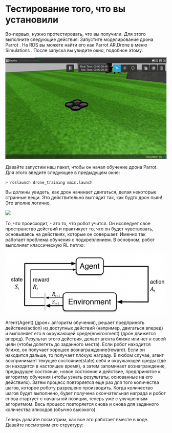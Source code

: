 # Тестирование того, что вы установили

Во-первых, нужно протестировать, что вы получили. Для этого выполните следующие действия: Запустите моделирование дрона Parrot . На RDS вы можете найти его как Parrot AR.Drone в меню Simulations . После запуска вы увидите окно, подобное этому.

![](../.gitbook/assets/image.png)

Давайте запустим наш пакет, чтобы он начал обучение дрона Parrot. Для этого введите следующее в предыдущем окне:

```text
> roslaunch drone_training main.launch
```

Вы должны увидеть, как дрон начинает двигаться, делая некоторые странные вещи. Это действительно выглядит так, как будто дрон пьян! Это вполне логично.

![](https://www.theconstructsim.com/wp-content/uploads/2018/02/drunken_drone-2018-02-08_07.19.53.gif)

То, что происходит, - это то, что робот учится. Он исследует свое пространство действий и практикует то, что он будет чувствовать, основываясь на действиях, которые он совершает. Именно так работает проблема обучения с подкреплением. В основном, робот выполняет классическую RL петлю:

![&#x41A;&#x430;&#x43A; &#x440;&#x430;&#x431;&#x43E;&#x442;&#x430;&#x435;&#x442; &#x43F;&#x440;&#x43E;&#x431;&#x43B;&#x435;&#x43C;&#x430; &#x43E;&#x431;&#x443;&#x447;&#x435;&#x43D;&#x438;&#x44F; &#x430;&#x440;&#x43C;&#x438;&#x440;&#x43E;&#x432;&#x430;&#x43D;&#x438;&#x44E; \(&#x438;&#x437;&#x43E;&#x431;&#x440;&#x430;&#x436;&#x435;&#x43D;&#x438;&#x435; &#x438;&#x437; StackOverflow\)](../.gitbook/assets/image%20%281%29.png)

Агент\(Agent\) \(дрон+ алгоритм обучения\), решает предпринять действие\(action\) из доступных действий \(например, двигаться вперед\) и выполняет его в окружающей среде\(environment\) \(дрон движется вперед\). Результат этого действия, делает агента ближе или нет к своей цели \(чтобы долететь до заданного места\). Если робот находится ближе, он получает хорошее вознаграждение\(reward\). Если он находится дальше, то получает плохую награду. В любом случае, агент воспринимает текущее состояние\(state\) себя и окружающей среды \(где он находится в настоящее время\), а затем запоминает вознаграждение, предыдущее состояние, новое состояние и действие, предпринятое к алгоритму обучения \(чтобы узнать результаты, основанные на его действиях\). Затем процесс повторяется еще раз для того количества шагов, которое роботу разрешено производить. Когда количество шагов будет выполнено, будет получена окончательная награда и робот снова стартует с начальной позиции, теперь уже с улучшенным алгоритмом. Весь процесс повторяется снова и снова для заданного количества эпизодов \(обычно высокого\).

Теперь давайте посмотрим, как все это работает вместе в коде. Давайте посмотрим его структуру:

